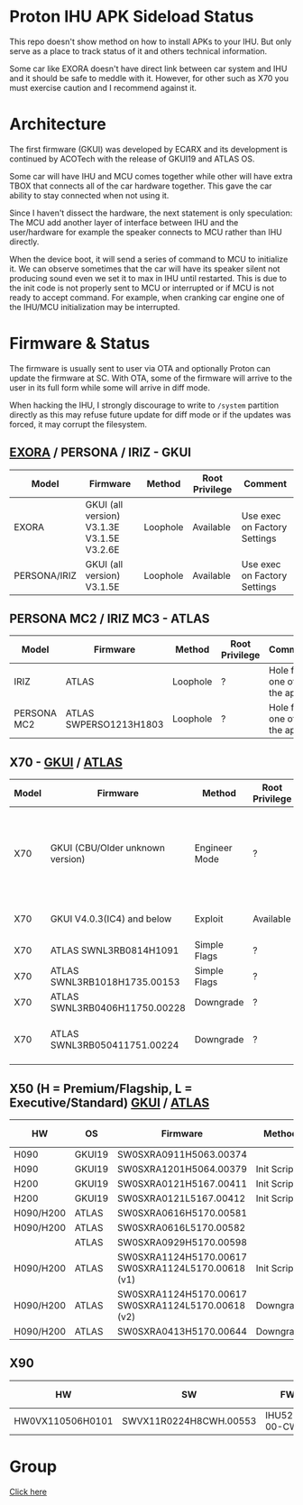 # Proton IHU APK Sideload Status

This repo doesn't show method on how to install APKs to your IHU. But only serve as a place to track status of it and others technical information.

Some car like EXORA doesn't have direct link between car system and IHU and it should be safe to meddle with it. However, for other such as X70 you must exercise caution and I recommend against it.

# Architecture
The first firmware (GKUI) was developed by ECARX and its development is continued by ACOTech with the release of GKUI19 and ATLAS OS.

Some car will have IHU and MCU comes together while other will have extra TBOX that connects all of the car hardware together. This gave the car ability to stay connected when not using it.

Since I haven't dissect the hardware, the next statement is only speculation:
The MCU add another layer of interface between IHU and the user/hardware for example the speaker connects to MCU rather than IHU directly.

When the device boot, it will send a series of command to MCU to initialize it. We can observe sometimes that the car will have its speaker silent not producing sound even we set it to max in IHU until restarted. This is due to the init code is not properly sent to MCU or interrupted or if MCU is not ready to accept command. For example, when cranking car engine one of the IHU/MCU initialization may be interrupted.

# Firmware & Status

The firmware is usually sent to user via OTA and optionally Proton can update the firmware at SC. With OTA, some of the firmware will arrive to the user in its full form while some will arrive in diff mode.

When hacking the IHU, I strongly discourage to write to `/system` partition directly as this may refuse future update for diff mode or if the updates was forced, it may corrupt the filesystem.

## [EXORA](EXORA) / PERSONA / IRIZ - GKUI
|Model|Firmware|Method|Root Privilege|Comment|
|-----|--------|------|-------|-------|
|EXORA | GKUI (all version) V3.1.3E V3.1.5E V3.2.6E | Loophole | Available | Use exec on Factory Settings
|PERSONA/IRIZ | GKUI (all version) V3.1.5E | Loophole | Available | Use exec on Factory Settings

## PERSONA MC2 / IRIZ MC3 - ATLAS
|Model|Firmware|Method|Root Privilege|Comment|
|-----|--------|------|-------|-------|
|IRIZ | ATLAS | Loophole | ? | Hole from one of the app
|PERSONA MC2 | ATLAS SWPERSO1213H1803 | Loophole | ? | Hole from one of the app 

## X70 - [GKUI](X70_GKUI) / [ATLAS](X70_ATLAS)
|Model|Firmware|Method|Root Privilege|Comment|
|-----|--------|------|-------|-------|
|X70 | GKUI (CBU/Older unknown version) | Engineer Mode | ? | Enter engineer mode via dialer code and select install APK
|X70 | GKUI V4.0.3(IC4) and below | Exploit | Available | Crafting special file
|X70 | ATLAS SWNL3RB0814H1091 | Simple Flags | ? | |
|X70 | ATLAS SWNL3RB1018H1735.00153 | Simple Flags | ? | |
|X70 | ATLAS SWNL3RB0406H11750.00228 | Downgrade | ? | |
|X70 | ATLAS SWNL3RB050411751.00224 | Downgrade | ? | This updates the MCU only |

## X50 (H = Premium/Flagship, L = Executive/Standard) [GKUI](X50_GKUI) / [ATLAS](X50_ATLAS)
|HW|OS|Firmware|Method|Root Privilege|Comment|
|--|--|--------|------|-------|-------|
|H090 | GKUI19 | SW0SXRA0911H5063.00374 | | 
|H090 | GKUI19 | SW0SXRA1201H5064.00379 | Init Script | Available | USB\b832bc61472727635baffcf25dd28e9f239273e2\...sh
|H200 | GKUI19 | SW0SXRA0121H5167.00411 | Init Script | Available | USB\b832bc61472727635baffcf25dd28e9f239273e2\...sh
|H200 | GKUI19 | SW0SXRA0121L5167.00412 | Init Script | Available | USB\b832bc61472727635baffcf25dd28e9f239273e2\...sh
|H090/H200 | ATLAS | SW0SXRA0616H5170.00581 | | | 
|H090/H200 | ATLAS | SW0SXRA0616L5170.00582 | | | 
| | ATLAS | SW0SXRA0929H5170.00598 | | | 
|H090/H200 | ATLAS | SW0SXRA1124H5170.00617 SW0SXRA1124L5170.00618 (v1) | Init Script | Available | Able to install APKs with simple file copy, but cannot invoke through installer due to APK installer protection in place
|H090/H200 | ATLAS | SW0SXRA1124H5170.00617 SW0SXRA1124L5170.00618 (v2) | Downgrade | ? | Same version number, but ACOTech silently push the updates with removal of init script backdoor
|H090/H200 | ATLAS | SW0SXRA0413H5170.00644 | Downgrade | ? | 

## X90
|HW|SW|FW|Method|Root Privilege|Comment|
|-----|--------|------|-------|-------|-------|
|HW0VX110506H0101|SWVX11R0224H8CWH.00553|IHU523P-00-CWH| | | |

# Group
[Click here](GROUP)
